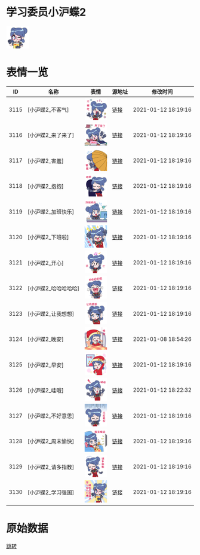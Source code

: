 # 学习委员小沪蝶2

<img src="./cover.png" height="60" alt="cover" />

# 表情一览

|ID|名称|表情|源地址|修改时间|
|----|----|----|----|----|
|3115|[小沪蝶2_不客气]|<img src="./pic/003115_%5B小沪蝶2_不客气%5D.png" height="60" alt="不客气"/>|[链接](http://i0.hdslb.com/bfs/emote/e9fb75a07985492b5e99a86d20ee2db97e149ab4.png)|2021-01-12 18:19:16|
|3116|[小沪蝶2_来了来了]|<img src="./pic/003116_%5B小沪蝶2_来了来了%5D.png" height="60" alt="来了来了"/>|[链接](http://i0.hdslb.com/bfs/emote/8cc9e9d0c467c4ce9392d804af3e87109de0ce3c.png)|2021-01-12 18:19:16|
|3117|[小沪蝶2_害羞]|<img src="./pic/003117_%5B小沪蝶2_害羞%5D.png" height="60" alt="害羞"/>|[链接](http://i0.hdslb.com/bfs/emote/e7fb87577e3b5dfdb278e3f425e785d73151e05e.png)|2021-01-12 18:19:16|
|3118|[小沪蝶2_抱抱]|<img src="./pic/003118_%5B小沪蝶2_抱抱%5D.png" height="60" alt="抱抱"/>|[链接](http://i0.hdslb.com/bfs/emote/4d7c51ab3be64088d37c2b9b8cc6440544077656.png)|2021-01-12 18:19:16|
|3119|[小沪蝶2_加班快乐]|<img src="./pic/003119_%5B小沪蝶2_加班快乐%5D.png" height="60" alt="加班快乐"/>|[链接](http://i0.hdslb.com/bfs/emote/559596c4ec27c2090893157cdec4635c1feed8f7.png)|2021-01-12 18:19:16|
|3120|[小沪蝶2_下班啦]|<img src="./pic/003120_%5B小沪蝶2_下班啦%5D.png" height="60" alt="下班啦"/>|[链接](http://i0.hdslb.com/bfs/emote/a167bcc778ea58aaf168b17c66867661e8cb1fbc.png)|2021-01-12 18:19:16|
|3121|[小沪蝶2_开心]|<img src="./pic/003121_%5B小沪蝶2_开心%5D.png" height="60" alt="开心"/>|[链接](http://i0.hdslb.com/bfs/emote/c252b0d88fd125a6de10373739c2133ae128765c.png)|2021-01-12 18:19:16|
|3122|[小沪蝶2_哈哈哈哈哈]|<img src="./pic/003122_%5B小沪蝶2_哈哈哈哈哈%5D.png" height="60" alt="哈哈哈哈哈"/>|[链接](http://i0.hdslb.com/bfs/emote/9e13bcff3abf7dba2f4f62c882d39243fd6a2925.png)|2021-01-12 18:19:16|
|3123|[小沪蝶2_让我想想]|<img src="./pic/003123_%5B小沪蝶2_让我想想%5D.png" height="60" alt="让我想想"/>|[链接](http://i0.hdslb.com/bfs/emote/21d94cd35e6b6df62e6f3d98480d40e3de93fc7e.png)|2021-01-12 18:19:16|
|3124|[小沪蝶2_晚安]|<img src="./pic/003124_%5B小沪蝶2_晚安%5D.png" height="60" alt="晚安"/>|[链接](http://i0.hdslb.com/bfs/emote/44f06a7837ee18db9fdaadeeb182682b9f20b077.png)|2021-01-08 18:54:26|
|3125|[小沪蝶2_早安]|<img src="./pic/003125_%5B小沪蝶2_早安%5D.png" height="60" alt="早安"/>|[链接](http://i0.hdslb.com/bfs/emote/5afeb04265255575061370d7d75a6bbb72a31718.png)|2021-01-12 18:19:16|
|3126|[小沪蝶2_哇哦]|<img src="./pic/003126_%5B小沪蝶2_哇哦%5D.png" height="60" alt="哇哦"/>|[链接](http://i0.hdslb.com/bfs/emote/b500a8ddd408a738166b269f27f5d5053bc7e2a9.png)|2021-01-12 18:22:32|
|3127|[小沪蝶2_不好意思]|<img src="./pic/003127_%5B小沪蝶2_不好意思%5D.png" height="60" alt="不好意思"/>|[链接](http://i0.hdslb.com/bfs/emote/c5ff17e208a51a41c80bf2ce7ea3efb42dccc7f7.png)|2021-01-12 18:19:16|
|3128|[小沪蝶2_周末愉快]|<img src="./pic/003128_%5B小沪蝶2_周末愉快%5D.png" height="60" alt="周末愉快"/>|[链接](http://i0.hdslb.com/bfs/emote/8407f060354ce3931aaec8293e790e79b2ad2424.png)|2021-01-12 18:19:16|
|3129|[小沪蝶2_请多指教]|<img src="./pic/003129_%5B小沪蝶2_请多指教%5D.png" height="60" alt="请多指教"/>|[链接](http://i0.hdslb.com/bfs/emote/d72a1181e3232889f10aa16d9c84a80fed097260.png)|2021-01-12 18:19:16|
|3130|[小沪蝶2_学习强国]|<img src="./pic/003130_%5B小沪蝶2_学习强国%5D.png" height="60" alt="学习强国"/>|[链接](http://i0.hdslb.com/bfs/emote/f14c9f656ea61739d97a3bb2f1b83df30390d4b2.png)|2021-01-12 18:19:16|

# 原始数据

[跳转](./raw.json)

